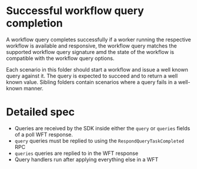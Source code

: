 # Successful workflow query completion
A workflow query completes successfully if a worker running the respective workflow is available and
responsive, the workflow query matches the supported workflow query signature amd the state of the
workflow is compatible with the workflow query options.

Each scenario in this folder should start a workflow and issue a well known query against it.
The query is expected to succeed and to return a well known value.
Sibling folders contain scenarios where a query fails in a well-known manner.


# Detailed spec
* Queries are received by the SDK inside either the `query` or `queries` fields of a poll WFT
  response.
* `query` queries must be replied to using the `RespondQueryTaskCompleted` RPC
* `queries` queries are replied to in the WFT response
* Query handlers run after applying everything else in a WFT